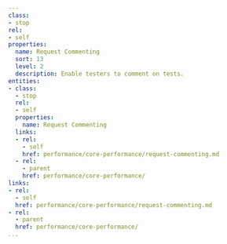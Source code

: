 ```yaml
---
class:
- stop
rel:
- self
properties:
  name: Request Commenting
  sort: 13
  level: 2
  description: Enable testers to comment on tests.
entities:
- class:
  - stop
  rel:
  - self
  properties:
    name: Request Commenting
  links:
  - rel:
    - self
    href: performance/core-performance/request-commenting.md
  - rel:
    - parent
    href: performance/core-performance/
links:
- rel:
  - self
  href: performance/core-performance/request-commenting.md
- rel:
  - parent
  href: performance/core-performance/
...
```

